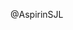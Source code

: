 


<!--

Your pull request will be routed to the following person by default for triaging.
If you know who should review your pull request, please remove the mentioning below.

-->

@AspirinSJL
